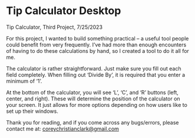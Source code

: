 # Tip Calculator Desktop

Tip Calculator, 
Third Project, 
7/25/2023

For this project, I wanted to build something practical – a useful tool people could benefit from very frequently. I’ve had more than enough encounters of having to do these calculations by hand, so I created a tool to do it all for me.

The calculator is rather straightforward. Just make sure you fill out each field completely. When filling out ‘Divide By’, it is required that you enter a minimum of ‘1’.

At the bottom of the calculator, you will see ‘L’, ‘C’, and ‘R’ buttons (left, center, and right). These will determine the position of the calculator on your screen. It just allows for more options depending on how users like to set up their windows.




Thank you for reading, and if you come across any bugs/errors, please contact me at:
coreychristianclark@gmail.com
